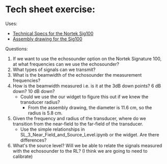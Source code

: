# Tech sheet exercise:

Uses: 
- [Technical Specs for the Nortek Sig100](https://www.nortekgroup.com/products/signature100/pdf)
- [Assembly drawing for the Sig100](https://www.nortekgroup.com/assets/documents/NGA061-007....Rev.A...Signature-100-General-Assembly.pdf)

Questions: 
1. If we want to use the echosounder option on the Nortek Signature 100, at what frequencies can we use the echosounder?
2. What types of signals can we transmit?
3. What is the beamwidth of the echosounder the measurement frequencies?
4. How is the beamwidth measured i.e. is it at the 3dB down points? 6 dB down? 10 dB down?
	- Could we use the our widget to figure this out if we knew the transducer radius?
		- From the assembly drawing, the diameter is 11.6 cm, so the radius is 5.8 cm.
5. Given the frequency and radius of the transducer, where do we transition from the near-field to the far-field of the transducer.
	- Use the simple relationships in SL_3_Near_Field_and_Source_Level.ipynb or the widget. Are there differences?
6. What's the source level? Will we be able to relate the signals measured with the echosounder to the RL? (I think we are going to need to calibrate)
		
		
